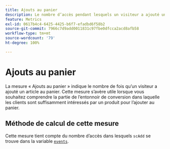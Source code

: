 ```yaml
---
title: Ajouts au panier
description: Le nombre d’accès pendant lesquels un visiteur a ajouté un produit au panier.
feature: Metrics
exl-id: 0617b4c4-6425-4425-b6f7-efadbd6f58b2
source-git-commit: 7966c7d9add0011831c97fbe0dfcca2acd8afb58
workflow-type: tm+mt
source-wordcount: '79'
ht-degree: 100%

---
```


# Ajouts au panier

La mesure « Ajouts au panier » indique le nombre de fois qu’un visiteur a ajouté un article au panier. Cette mesure s’avère utile lorsque vous souhaitez comprendre la partie de l’entonnoir de conversion dans laquelle les clients sont suffisamment intéressés par un produit pour l’ajouter au panier.

## Méthode de calcul de cette mesure

Cette mesure tient compte du nombre d’accès dans lesquels `scAdd` se trouve dans la variable [`events`](/help/implement/vars/page-vars/events/events-overview.md).
